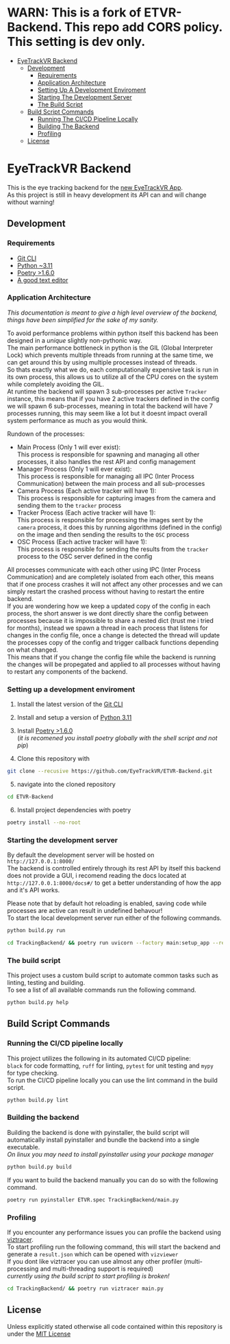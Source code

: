 # WARN: This is a fork of ETVR-Backend. This repo add CORS policy. This setting is dev only.

-   [EyeTrackVR Backend](#eyetrackvr-backend)
    -   [Development](#development)
        -   [Requirements](#requirements)
        -   [Application Architecture](#application-architecture)
        -   [Setting Up A Development Enviroment](#setting-up-a-development-enviroment)
        -   [Starting The Development Server](#starting-the-development-server)
        -   [The Build Script](#the-build-script)
    -   [Build Script Commands](#build-script-commands)
        -   [Running The CI/CD Pipeline Locally](#running-the-cicd-pipeline-locally)
        -   [Building The Backend](#building-the-backend)
        -   [Profiling](#profiling)
    -   [License](#license)

# EyeTrackVR Backend

This is the eye tracking backend for the [new EyeTrackVR App](https://github.com/EyeTrackVR/SolidJSGUI). \
As this project is still in heavy development its API can and will change without warning!

<!-- TODO: maybe ddd section on IR emitter safety? -->

## Development

### Requirements

-   [Git CLI](https://git-scm.com/downloads)
-   [Python ~3.11](https://www.python.org/downloads/)
-   [Poetry >1.6.0](https://python-poetry.org/docs/#installation)
-   [A good text editor](https://neovim.io/)

<!-- TODO: firgure out how to explain complex multi-proccessing shit better -->

### Application Architecture

_This documentation is meant to give a high level overview of the backend, things have been simplified for the sake of my sanity._

To avoid performance problems within python itself this backend has been designed in a _unique_ slightly non-pythonic way. \
The main performance bottleneck in python is the GIL (Global Interpreter Lock) which prevents multiple threads from running at the same time, we can get around this by using multiple processes instead of threads. \
So thats exactly what we do, each computationally expensive task is run in its own process, this allows us to utilize all of the CPU cores on the system while completely avoiding the GIL. \
At runtime the backend will spawn 3 sub-processes per active `Tracker` instance, this means that if you have 2 active trackers defined in the config we will spawn 6 sub-processes,
meaning in total the backend will have 7 processes running, this may seem like a lot but it doesnt impact overall system performance as much as you would think.

Rundown of the processes:

-   Main Process (Only 1 will ever exist): \
     This process is responsible for spawning and managing all other processes, it also handles the rest API and config management
-   Manager Process (Only 1 will ever exist): \
     This process is responsible for managing all IPC (Inter Process Communication) between the main process and all sub-processes
-   Camera Process (Each active tracker will have 1): \
     This process is responsible for capturing images from the camera and sending them to the `tracker` process
-   Tracker Process (Each active tracker will have 1): \
     This process is responsible for processing the images sent by the `camera` process, it does this by running algorithms
    (defined in the config) on the image and then sending the results to the `OSC` process
-   OSC Process (Each active tracker will have 1): \
     This process is responsible for sending the results from the `tracker` process to the OSC server defined in the config

All processes communicate with each other using IPC (Inter Process Communication) and are completely isolated from each other,
this means that if one process crashes it will not affect any other processes and we can simply restart the crashed process without having to restart the entire backend. \
If you are wondering how we keep a updated copy of the config in each process, the short answer is we dont directly share the config between processes because it is impossible to share a nested dict (trust me i tried for months),
instead we spawn a thread in each process that listens for changes in the config file, once a change is detected the thread will update the processes copy of the config and trigger callback functions depending on what changed. \
This means that if you change the config file while the backend is running the changes will be propegated and applied to all processes without having to restart any components of the backend.

### Setting up a development enviroment

1. Install the latest version of the [Git CLI](https://git-scm.com/downloads)

2. Install and setup a version of [Python 3.11](https://www.python.org/downloads/)

3. Install [Poetry >1.6.0](https://python-poetry.org/docs/#installation) \
   (_it is recomened you install poetry globally with the shell script and not pip_)

4. Clone this repository with

```bash
git clone --recusive https://github.com/EyeTrackVR/ETVR-Backend.git
```

5. navigate into the cloned repository

```bash
cd ETVR-Backend
```

6. Install project dependencies with poetry

```bash
poetry install --no-root
```

### Starting the development server

By default the development server will be hosted on `http://127.0.0.1:8000/` \
The backend is controlled entirely through its rest API by itself this backend does not provide a GUI, i recomend reading the docs located at `http://127.0.0.1:8000/docs#/` to get a better understanding of how the app and it's API works.

Please note that by default hot reloading is enabled, saving code while processes are active can result in undefined behavour! \
To start the local development server run either of the following commands.

```bash
python build.py run
```

```bash
cd TrackingBackend/ && poetry run uvicorn --factory main:setup_app --reload --port 8000
```

### The build script

This project uses a custom build script to automate common tasks such as linting, testing and building. \
To see a list of all available commands run the following command.

```bash
python build.py help
```

## Build Script Commands

### Running the CI/CD pipeline locally

This project utilizes the following in its automated CI/CD pipeline: \
`black` for code formatting, `ruff` for linting, `pytest` for unit testing and `mypy` for type checking. \
To run the CI/CD pipeline locally you can use the lint command in the build script.

```bash
python build.py lint
```

### Building the backend

Building the backend is done with pyinstaller, the build script will automatically install pyinstaller and bundle the backend into a single executable. \
_On linux you may need to install pyinstaller using your package manager_

```bash
python build.py build
```

If you want to build the backend manually you can do so with the following command.

```bash
poetry run pyinstaller ETVR.spec TrackingBackend/main.py
```

### Profiling

If you encounter any performance issues you can profile the backend using [viztracer](https://github.com/gaogaotiantian/viztracer). \
To start profiling run the following command, this will start the backend and generate a `result.json` which can be opened with `vizviewer` \
If you dont like viztracer you can use almost any other profiler (multi-processing and multi-threading support is required)\
_currently using the build script to start profiling is broken!_

```bash
cd TrackingBackend/ && poetry run viztracer main.py
```

## License

Unless explicitly stated otherwise all code contained within this repository is under the [MIT License](./LICENSE)

